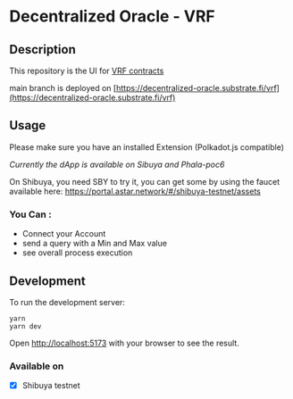 # Decentralized Oracle - VRF

## Description

This repository is the UI for [VRF contracts](https://github.com/decentralized-oracles/vrf)

main branch is deployed on [https://decentralized-oracle.substrate.fi/vrf](https://decentralized-oracle.substrate.fi/vrf)

## Usage

Please make sure you have an installed Extension (Polkadot.js compatible)

*Currently the dApp is available on Sibuya and Phala-poc6*

On Shibuya, you need SBY to try it, you can get some by using the faucet available here: https://portal.astar.network/#/shibuya-testnet/assets

### You Can :

- Connect your Account
- send a query with a Min and Max value
- see overall process execution

## Development

To run the development server:

```
yarn
yarn dev
```

Open [http://localhost:5173](http://localhost:5173) with your browser to see the result.

### Available on

- [X] Shibuya testnet

